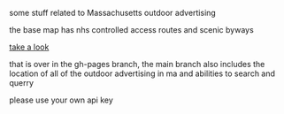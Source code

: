 some stuff related to Massachusetts outdoor advertising

the base map has nhs controlled access routes and scenic byways

[take a look](http://calvinmetcalf.github.com/oa/base/index.html#lat=42.04113400940814&lng=-71.795654296875&zoom=8)

that is over in the gh-pages branch, the main branch also includes the location of all of the outdoor advertising in ma and abilities to search and querry

please use your own api key